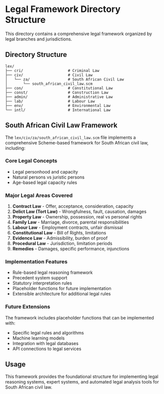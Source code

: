 # Legal Framework Directory Structure

This directory contains a comprehensive legal framework organized by legal branches and jurisdictions.

## Directory Structure

```
lex/
├── cri/                    # Criminal Law
├── civ/                    # Civil Law
│   └── za/                 # South African Civil Law
│       └── south_african_civil_law.scm
├── con/                    # Constitutional Law
├── const/                  # Construction Law
├── admin/                  # Administrative Law
├── lab/                    # Labour Law
├── env/                    # Environmental Law
└── intl/                   # International Law
```

## South African Civil Law Framework

The `lex/civ/za/south_african_civil_law.scm` file implements a comprehensive Scheme-based framework for South African civil law, including:

### Core Legal Concepts
- Legal personhood and capacity
- Natural persons vs juristic persons
- Age-based legal capacity rules

### Major Legal Areas Covered
1. **Contract Law** - Offer, acceptance, consideration, capacity
2. **Delict Law (Tort Law)** - Wrongfulness, fault, causation, damages
3. **Property Law** - Ownership, possession, real vs personal rights
4. **Family Law** - Marriage, divorce, parental responsibilities
5. **Labour Law** - Employment contracts, unfair dismissal
6. **Constitutional Law** - Bill of Rights, limitations
7. **Evidence Law** - Admissibility, burden of proof
8. **Procedural Law** - Jurisdiction, limitation periods
9. **Remedies** - Damages, specific performance, injunctions

### Implementation Features
- Rule-based legal reasoning framework
- Precedent system support
- Statutory interpretation rules
- Placeholder functions for future implementation
- Extensible architecture for additional legal rules

### Future Extensions
The framework includes placeholder functions that can be implemented with:
- Specific legal rules and algorithms
- Machine learning models
- Integration with legal databases
- API connections to legal services

## Usage

This framework provides the foundational structure for implementing legal reasoning systems, expert systems, and automated legal analysis tools for South African civil law.